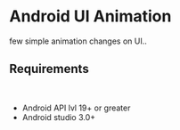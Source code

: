 # Android UI Animation

few simple animation changes on UI..

## Requirements
​
- Android API lvl 19+ or greater
- Android studio 3.0+
